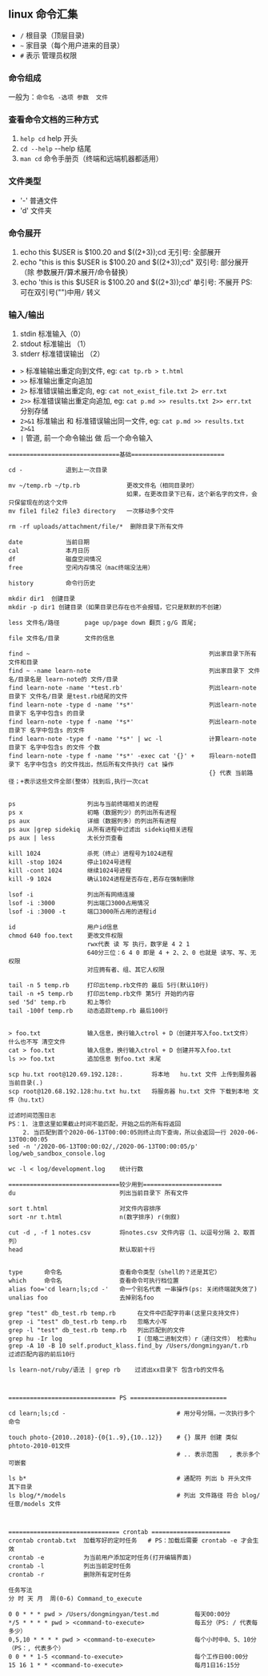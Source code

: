 ## linux 命令汇集
- `/`  根目录（顶层目录)
- `~`  家目录（每个用户进来的目录）
- `#`  表示 管理员权限 

### 命令组成
一般为：`命令名 -选项 参数  文件`

### 查看命令文档的三种方式
1. `help cd`    help 开头
2. `cd --help`  --help 结尾
3. `man cd`     命令手册页（终端和远端机器都适用）  

### 文件类型
- '-'     普通文件
- 'd'     文件夹

### 命令展开
1. echo this $USER is $100.20 and $((2+3));cd                 无引号: 全部展开
2. echo "this is this $USER is $100.20 and $((2+3));cd"       双引号: 部分展开（除 参数展开/算术展开/命令替换）
3. echo 'this is this $USER is $100.20 and $((2+3));cd'       单引号: 不展开
PS: 可在双引号("")中用`/` 转义

### 输入/输出
1. stdin 标准输入（0）
2. stdout 标准输出 （1）
3. stderr 标准错误输出 （2）

* `>`   标准输输出重定向到文件, eg: `cat tp.rb > t.html`
* `>>`  标准输出重定向追加
* `2>`  标准错误输出重定向,    eg: `cat not_exist_file.txt 2> err.txt`
* `2>>` 标准错误输出重定向追加, eg: `cat p.md >> results.txt 2>> err.txt` 分别存储
* `2>&1` 标准输出 和 标准错误输出同一文件, eg: `cat p.md >> results.txt 2>&1`
* `|` 管道, 前一个命令输出 做 后一个命令输入



```
===============================基础==========================

cd -            退到上一次目录

mv ~/temp.rb ~/tp.rb             更改文件名（相同目录时）
                                 如果，在更改目录下已有，这个新名字的文件，会只保留现在的这个文件
mv file1 file2 file3 directory   一次移动多个文件

rm -rf uploads/attachment/file/*  删除目录下所有文件

date            当前日期
cal             本月日历
df              磁盘空间情况
free            空闲内存情况（mac终端没法用）

history         命令行历史
  
mkdir dir1  创建目录
mkdir -p dir1 创建目录（如果目录已存在也不会报错，它只是默默的不创建）

less 文件名/路径       page up/page down 翻页；g/G 首尾; 

file 文件名/目录       文件的信息

find ~                                                  列出家目录下所有文件和目录
find ~ -name learn-note                                 列出家目录下 文件名/目录名是 learn-note的 文件/目录
find learn-note -name '*test.rb'                        列出learn-note 目录下 文件名/目录 是test.rb结尾的文件
find learn-note -type d -name '*s*'                     列出learn-note 目录下 名字中包含s 的目录
find learn-note -type f -name '*s*'                     列出learn-note 目录下 名字中包含s 的文件
find learn-note -type f -name '*s*' | wc -l             计算learn-note 目录下 名字中包含s 的文件 个数
find learn-note -type f -name '*s*' -exec cat '{}' +    将learn-note目录下 名字中包含s 的文件找出，然后所有文件执行 cat 操作
                                                        {} 代表 当前路径；+表示这些文件全部(整体）找到后,执行一次cat


ps                    列出与当前终端相关的进程
ps x                  初略（数据列少）的列出所有进程
ps aux                详细（数据列多）的列出所有进程
ps aux |grep sidekiq  从所有进程中过滤出 sidekiq相关进程
ps aux | less         太长分页查看

kill 1024             杀死（终止）进程号为1024进程
kill -stop 1024       停止1024号进程
kill -cont 1024       继续1024号进程
kill -9 1024          确认1024进程是否存在,若存在强制删除

lsof -i               列出所有网络连接
lsof -i :3000         列出端口3000占用情况
lsof -i :3000 -t      端口3000所占用的进程id

id                    用户id信息
chmod 640 foo.text    更改文件权限
                      rwx代表 读 写 执行，数字是 4 2 1
                      640分三位：6 4 0 即是 4 + 2、2、0 也就是 读写、写、无权限
                      对应拥有者、组、其它人权限

tail -n 5 temp.rb     打印出temp.rb文件的 最后 5行(默认10行)
tail -n +5 temp.rb    打印出temp.rb文件 第5行 开始的内容
sed '5d' temp.rb      和上等价
tail -100f temp.rb    动态追踪temp.rb 最后100行


> foo.txt             输入信息，换行输入ctrol + D（创建并写入foo.txt文件） 什么也不写 清空文件
cat > foo.txt         输入信息，换行输入ctrol + D 创建并写入foo.txt
ls >> foo.txt         追加信息 到foo.txt 末尾       

scp hu.txt root@120.69.192.128:.        将本地   hu.txt 文件 上传到服务器 当前目录(.)
scp root@120.68.192.128:hu.txt hu.txt   将服务器 hu.txt 文件 下载到本地 文件（hu.txt）

过滤时间范围日志
PS：1. 注意这里如果截止时间不能匹配，开始之后的所有将返回
    2. 当匹配到首个2020-06-13T00:00:05则终止向下查询，所以会返回一行 2020-06-13T00:00:05
sed -n '/2020-06-13T00:00:02/,/2020-06-13T00:00:05/p' log/web_sandbox_console.log

wc -l < log/development.log    统计行数

===============================较少用到======================
du                             列出当前目录下 所有文件

sort t.html                    对文件内容排序
sort -nr t.html                n(数字排序) r(倒叙)

cut -d , -f 1 notes.csv        将notes.csv 文件内容（1、以逗号分隔 2、取首列）
head                           默认取前十行
 

type      命令名                查看命令类型（shell的？还是其它）
which     命令名                查看命令可执行档位置
alias foo='cd learn;ls;cd -'   命一个别名代表 一串操作(ps: 关闭终端就失效了)
unalias foo                    去掉别名foo

grep "test" db_test.rb temp.rb      在文件中匹配字符串(这里只支持文件)
grep -i "test" db_test.rb temp.rb   忽略大小写
grep -l "test" db_test.rb temp.rb   列出匹配到的文件
grep hu -Ir log                     I（忽略二进制文件）r（递归文件） 检索hu
grep -A 10 -B 10 self.product_klass.find_by /Users/dongmingyan/t.rb  过滤匹配内容的前后10行

ls learn-not/ruby/语法 | grep rb    过滤出xx目录下 包含rb的文件名



============================== PS ===========================

cd learn;ls;cd -                               # 用分号分隔，一次执行多个命令

touch photo-{2010..2018}-{0{1..9},{10..12}}    # {} 展开 创建 类似 phtoto-2010-01文件
                                               # .. 表示范围   , 表示多个 可嵌套

ls b*                                          # 通配符 列出 b 开头文件 其下目录
ls blog/*/models                               # 列出 文件路径 符合 blog/任意/models 文件



=============================== crontab ======================
crontab crontab.txt  加载写好的定时任务   # PS：加载后需要 crontab -e 才会生效
crontab -e           为当前用户添加定时任务(打开编辑界面)
crontab -l           列出当前定时任务
crontab -r           删除所有定时任务

任务写法
分 时 天 月  周(0-6) Command_to_execute

0 0 * * * pwd > /Users/dongmingyan/test.md          每天00:00分
*/5 * * * * pwd > <command-to-execute>              每五分（PS: / 代表每多少）
0,5,10 * * * * pwd > <command-to-execute>           每个小时中0、5、10分（PS：, 代表多个）
0 0 * * 1-5 <command-to-execute>                    每个工作日00:00分
15 16 1 * * <command-to-execute>                    每月1日16:15分
```















